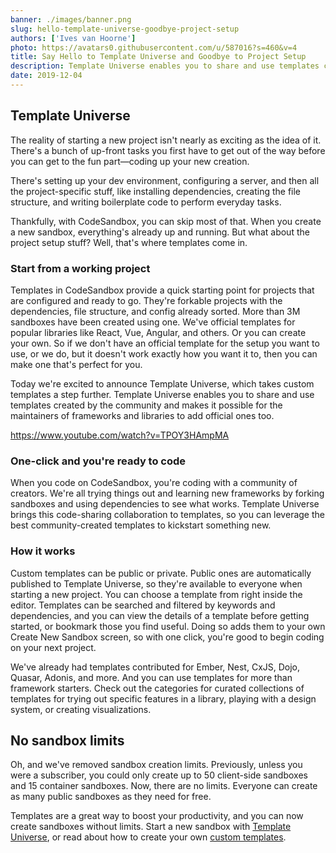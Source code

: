 ```yaml
---
banner: ./images/banner.png
slug: hello-template-universe-goodbye-project-setup
authors: ['Ives van Hoorne']
photo: https://avatars0.githubusercontent.com/u/587016?s=460&v=4
title: Say Hello to Template Universe and Goodbye to Project Setup
description: Template Universe enables you to share and use templates created by the community and makes it possible for the maintainers of frameworks and libraries to add official ones too.
date: 2019-12-04
---
```


## Template Universe

The reality of starting a new project isn't nearly as exciting as the idea of it. There's a bunch of up-front tasks you first have to get out of the way before you can get to the fun part—coding up your new creation.

There's setting up your dev environment, configuring a server, and then all the project-specific stuff, like installing dependencies, creating the file structure, and writing boilerplate code to perform everyday tasks.

Thankfully, with CodeSandbox, you can skip most of that. When you create a new sandbox, everything's already up and running. But what about the project setup stuff? Well, that's where templates come in.

### Start from a working project
Templates in CodeSandbox provide a quick starting point for projects that are configured and ready to go. They're forkable projects with the dependencies, file structure, and config already sorted. More than 3M sandboxes have been created using one. We've official templates for popular libraries like React, Vue, Angular, and others. Or you can create your own. So if we don't have an official template for the setup you want to use, or we do, but it doesn't work exactly how you want it to, then you can make one that's perfect for you.

Today we're excited to announce Template Universe, which takes custom templates a step further. Template Universe enables you to share and use templates created by the community and makes it possible for the maintainers of frameworks and libraries to add official ones too.

https://www.youtube.com/watch?v=TPOY3HAmpMA

### One-click and you're ready to code
When you code on CodeSandbox, you're coding with a community of creators. We're all trying things out and learning new frameworks by forking sandboxes and using dependencies to see what works. Template Universe brings this code-sharing collaboration to templates, so you can leverage the best community-created templates to kickstart something new.

### How it works
Custom templates can be public or private. Public ones are automatically published to Template Universe, so they're available to everyone when starting a new project. You can choose a template from right inside the editor. Templates can be searched and filtered by keywords and dependencies, and you can view the details of a template before getting started, or bookmark those you find useful. Doing so adds them to your own Create New Sandbox screen, so with one click, you're good to begin coding on your next project.

We've already had templates contributed for Ember, Nest, CxJS, Dojo, Quasar, Adonis, and more. And you can use templates for more than framework starters. Check out the categories for curated collections of templates for trying out specific features in a library, playing with a design system, or creating visualizations.  

## No sandbox limits
Oh, and we've removed sandbox creation limits. Previously, unless you were a subscriber, you could only create up to 50 client-side sandboxes and 15 container sandboxes. Now, there are no limits. Everyone can create as many public sandboxes as they need for free.

Templates are a great way to boost your productivity, and you can now create sandboxes without limits. Start a new sandbox with [Template Universe](https://codesandbox.io/s/), or read about how to create your own [custom templates](https://codesandbox.io/docs/templates).